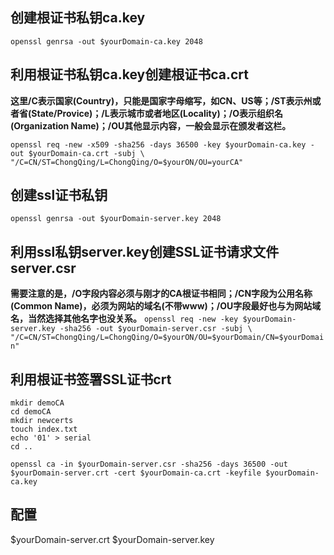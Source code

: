 ## 创建根证书私钥ca.key
`openssl genrsa -out $yourDomain-ca.key 2048`

## 利用根证书私钥ca.key创建根证书ca.crt
**这里/C表示国家(Country)，只能是国家字母缩写，如CN、US等；/ST表示州或者省(State/Provice)；/L表示城市或者地区(Locality)；/O表示组织名(Organization Name)；/OU其他显示内容，一般会显示在颁发者这栏。**

`openssl req -new -x509 -sha256 -days 36500 -key $yourDomain-ca.key -out $yourDomain-ca.crt -subj \
"/C=CN/ST=ChongQing/L=ChongQing/O=$yourON/OU=yourCA"`

## 创建ssl证书私钥
`openssl genrsa -out $yourDomain-server.key 2048`

## 利用ssl私钥server.key创建SSL证书请求文件server.csr
**需要注意的是，/O字段内容必须与刚才的CA根证书相同；/CN字段为公用名称(Common Name)，必须为网站的域名(不带www)；/OU字段最好也与为网站域名，当然选择其他名字也没关系。**
`openssl req -new -key $yourDomain-server.key -sha256 -out $yourDomain-server.csr -subj \
"/C=CN/ST=ChongQing/L=ChongQing/O=$yourON/OU=$yourDomain/CN=$yourDomain"`

## 利用根证书签署SSL证书crt
```
mkdir demoCA
cd demoCA
mkdir newcerts
touch index.txt
echo '01' > serial
cd ..

openssl ca -in $yourDomain-server.csr -sha256 -days 36500 -out $yourDomain-server.crt -cert $yourDomain-ca.crt -keyfile $yourDomain-ca.key
```

## 配置
$yourDomain-server.crt
$yourDomain-server.key